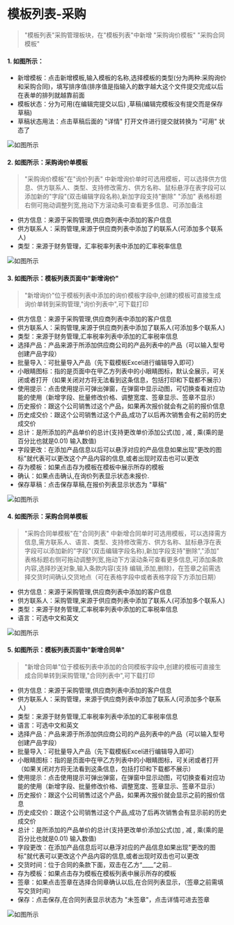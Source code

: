# 模板列表-采购

> "模板列表"采购管理板块，在"模板列表"中新增 "采购询价模板" "采购合同模板"

#### 1. 如图所示：
* 新增模板：点击新增模板,输入模板的名称,选择模板的类型(分为两种:采购询价和采购合同)，填写排序值(排序值是指输入的数字越大这个文件提交完成以后在表单的排列就越靠前面
* 模板状态：分为可用(在编辑完提交以后) ,草稿(编辑完模板没有提交而是保存草稿)
* 草稿状态用法：点击草稿后面的 "详情" 打开文件进行提交就转换为 "可用" 状态了

![如图所示](../file/cg-mblb1.png)

#### 2. 如图所示：采购询价单模板

> "采购询价模板"在"询价列表" 中新增询价单时可选用模板，可以选择供方信息、供方联系人、类型、支持修改需方、供方名称、鼠标悬浮在表字段可以添加新的"字段"(双击编辑字段名称),新加字段支持"删除" "添加" 表格标题右侧可拖动调整列宽,拖动下方滚动条可查看更多信息、可添加备注

* 供方信息：来源于采购管理,供应商列表中添加的客户信息
* 供方联系人：采购管理,来源于供应商列表中添加了的联系人(可添加多个联系人)
* 类型：来源于财务管理，汇率税率列表中添加的汇率税率信息

![如图所示](../file/cg-mblb2.png)

#### 3. 如图所示：模板列表页面中"新增询价"

> "新增询价"位于模板列表中添加的询价模板字段中,创建的模板可直接生成询价单转到采购管理,"询价列表中",可下载打印 

* 供方信息：来源于采购管理,供应商列表中添加的客户信息
* 供方联系人：采购管理,来源于供应商列表中添加了联系人(可添加多个联系人)
* 类型：来源于财务管理,汇率税率列表中添加的汇率税率信息
* 选择产品：产品来源于所添加供应商公司的产品列表中的产品（可以输入型号创建产品字段）
* 批量导入：可批量导入产品（先下载模板Excel进行编辑导入即可）
* 小眼睛图标：指的是页面中在甲乙方列表中的小眼睛图标，默认全展示，可关闭或者打开（如果关闭对方将无法看到这条信息，包括打印和下载都不展示）
* 使用提示：点击使用提示可弹出弹窗，在弹窗中显示动图，可切换查看对应功能的使用（新增字段、批量修改价格、调整宽度、签章显示、签章不显示）
* 历史报价：跟这个公司销售过这个产品，如果再次报价就会有之前的报价信息
* 历史成交价：跟这个公司销售过这个产品,成功了以后再次销售会有之前的历史成交价
* 总计：是所添加的产品单价的总计(支持更改单价添加公式(加 , 减 , 乘(乘的是百分比也就是0.01) 输入数值)
* 字段更改：在添加产品信息以后可以悬浮对应的产品信息如果出现"更改的图标"就代表可以更改这个产品内容的信息,或者出现时双击也可以更改
* 存为模板：如果点击存为模板在模板中展示所存的模板
* 确认：如果点击确认,在询价列表显示状态未报价.
* 保存草稿：点击保存草稿,在报价列表显示状态为 "草稿"

![如图所示](../file/cg-mblb3.png)

#### 4. 如图所示：采购合同单模板

> "采购合同单模板"在"合同列表" 中新增合同单时可选用模板，可以选择需方信息,需方联系人、语言、类型、支持修改需方、供方名称、鼠标悬浮在表字段可以添加新的"字段"(双击编辑字段名称),新加字段支持"删除","添加" 表格标题右侧可拖动调整列宽,拖动下方滚动条可查看更多信息,可添加条款内容,选择抄送对象,输入条款内容(支持 编辑,添加,删除)，在签章之前需选择交货时间确认交货地点（可在表格字段中或者表格字段下方添加日期）

* 供方信息：来源于采购管理,供应商列表中添加的客户信息
* 供方联系人：采购管理,来源于供应商列表中添加了联系人(可添加多个联系人)
* 类型：来源于财务管理,汇率税率列表中添加的汇率税率信息
* 语言：可选中文和英文

![如图所示](../file/cg-mblb4.png)

#### 5. 如图所示：模板列表页面中"新增合同单"

> "新增合同单"位于模板列表中添加的合同模板字段中,创建的模板可直接生成合同单转到采购管理,"合同列表中",可下载打印

* 供方信息：来源于采购管理,供应商列表中添加的客户信息
* 供方联系人：采购管理，来源于供应商列表中添加了联系人(可添加多个联系人)
* 类型：来源于财务管理,汇率税率列表中添加的汇率税率信息
* 语言：可选中文和英文
* 选择产品：产品来源于所添加供应商公司的产品列表中的产品（可以输入型号创建产品字段）
* 批量导入：可批量导入产品（先下载模板Excel进行编辑导入即可）
* 小眼睛图标：指的是页面中在甲乙方列表中的小眼睛图标，可关闭或者打开（如果关闭对方将无法看到这条信息，包括打印和下载都不展示）
* 使用提示：点击使用提示可弹出弹窗，在弹窗中显示动图，可切换查看对应功能的使用（新增字段、批量修改价格、调整宽度、签章显示、签章不显示）
* 历史报价：跟这个公司销售过这个产品，如果再次报价就会显示之前的报价信息
* 历史成交价：跟这个公司销售过这个产品,成功了后再次销售会有显示前的历史成交价
* 总计：是所添加的产品单价的总计(支持更改单价添加公式(加 , 减 , 乘(乘的是百分比也就是0.01) 输入数值)
* 字段更改：在添加产品信息后可以悬浮对应的产品信息如果出现"更改的图标"就代表可以更改这个产品内容的信息,或者出现时双击也可以更改
* 交货时间：位于合同的条款下面，双击在乙方“____”之前..
* 存为模板：如果点击存为模板在模板列表中展示所存的模板
* 签章：如果点击签章在选择合同章确认以后,在合同列表显示，（签章之前需填写交货时间）
* 保存：点击保存,在合同列表显示状态为 "未签章"，点击详情可进去签章

![如图所示](../file/cg-mblb5.png)